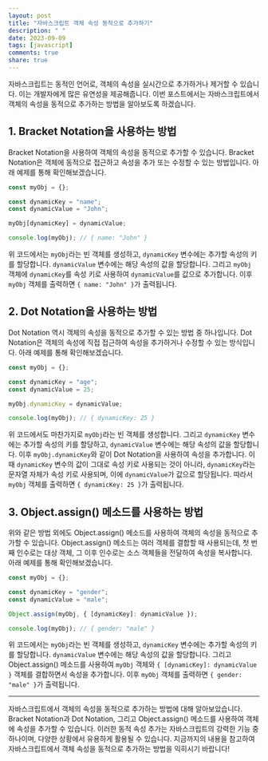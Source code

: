 ```yaml
---
layout: post
title: "자바스크립트 객체 속성 동적으로 추가하기"
description: " "
date: 2023-09-09
tags: [javascript]
comments: true
share: true
---
```


자바스크립트는 동적인 언어로, 객체의 속성을 실시간으로 추가하거나 제거할 수 있습니다. 이는 개발자에게 많은 유연성을 제공해줍니다. 이번 포스트에서는 자바스크립트에서 객체의 속성을 동적으로 추가하는 방법을 알아보도록 하겠습니다.

## 1. Bracket Notation을 사용하는 방법

Bracket Notation을 사용하여 객체의 속성을 동적으로 추가할 수 있습니다. Bracket Notation은 객체에 동적으로 접근하고 속성을 추가 또는 수정할 수 있는 방법입니다. 아래 예제를 통해 확인해보겠습니다.

```javascript
const myObj = {};

const dynamicKey = "name";
const dynamicValue = "John";

myObj[dynamicKey] = dynamicValue;

console.log(myObj); // { name: "John" }
```

위 코드에서는 `myObj`라는 빈 객체를 생성하고, `dynamicKey` 변수에는 추가할 속성의 키를 할당합니다. `dynamicValue` 변수에는 해당 속성의 값을 할당합니다. 그리고 `myObj` 객체에 `dynamicKey`를 속성 키로 사용하여 `dynamicValue`를 값으로 추가합니다. 이후 `myObj` 객체를 출력하면 `{ name: "John" }`가 출력됩니다.

## 2. Dot Notation을 사용하는 방법

Dot Notation 역시 객체의 속성을 동적으로 추가할 수 있는 방법 중 하나입니다. Dot Notation은 객체의 속성에 직접 접근하여 속성을 추가하거나 수정할 수 있는 방식입니다. 아래 예제를 통해 확인해보겠습니다.

```javascript
const myObj = {};

const dynamicKey = "age";
const dynamicValue = 25;

myObj.dynamicKey = dynamicValue;

console.log(myObj); // { dynamicKey: 25 }
```

위 코드에서도 마찬가지로 `myObj`라는 빈 객체를 생성합니다. 그리고 `dynamicKey` 변수에는 추가할 속성의 키를 할당하고, `dynamicValue` 변수에는 해당 속성의 값을 할당합니다. 이후 `myObj.dynamicKey`와 같이 Dot Notation을 사용하여 속성을 추가합니다. 이때 `dynamicKey` 변수의 값이 그대로 속성 키로 사용되는 것이 아니라, `dynamicKey`라는 문자열 자체가 속성 키로 사용되며, 이에 `dynamicValue`가 값으로 할당됩니다. 따라서 `myObj` 객체를 출력하면 `{ dynamicKey: 25 }`가 출력됩니다.

## 3. Object.assign() 메소드를 사용하는 방법

위와 같은 방법 외에도 Object.assign() 메소드를 사용하여 객체의 속성을 동적으로 추가할 수 있습니다. Object.assign() 메소드는 여러 객체를 결합할 때 사용되는데, 첫 번째 인수로는 대상 객체, 그 이후 인수로는 소스 객체들을 전달하여 속성을 복사합니다. 아래 예제를 통해 확인해보겠습니다.

```javascript
const myObj = {};

const dynamicKey = "gender";
const dynamicValue = "male";

Object.assign(myObj, { [dynamicKey]: dynamicValue });

console.log(myObj); // { gender: "male" }
```

위 코드에서는 `myObj`라는 빈 객체를 생성하고, `dynamicKey` 변수에는 추가할 속성의 키를 할당합니다. `dynamicValue` 변수에는 해당 속성의 값을 할당합니다. 그리고 Object.assign() 메소드를 사용하여 `myObj` 객체와 `{ [dynamicKey]: dynamicValue }` 객체를 결합하면서 속성을 추가합니다. 이후 `myObj` 객체를 출력하면 `{ gender: "male" }`가 출력됩니다.

---

자바스크립트에서 객체의 속성을 동적으로 추가하는 방법에 대해 알아보았습니다. Bracket Notation과 Dot Notation, 그리고 Object.assign() 메소드를 사용하여 객체에 속성을 추가할 수 있습니다. 이러한 동적 속성 추가는 자바스크립트의 강력한 기능 중 하나이며, 다양한 상황에서 유용하게 활용될 수 있습니다. 지금까지의 내용을 참고하여 자바스크립트에서 객체 속성을 동적으로 추가하는 방법을 익히시기 바랍니다!